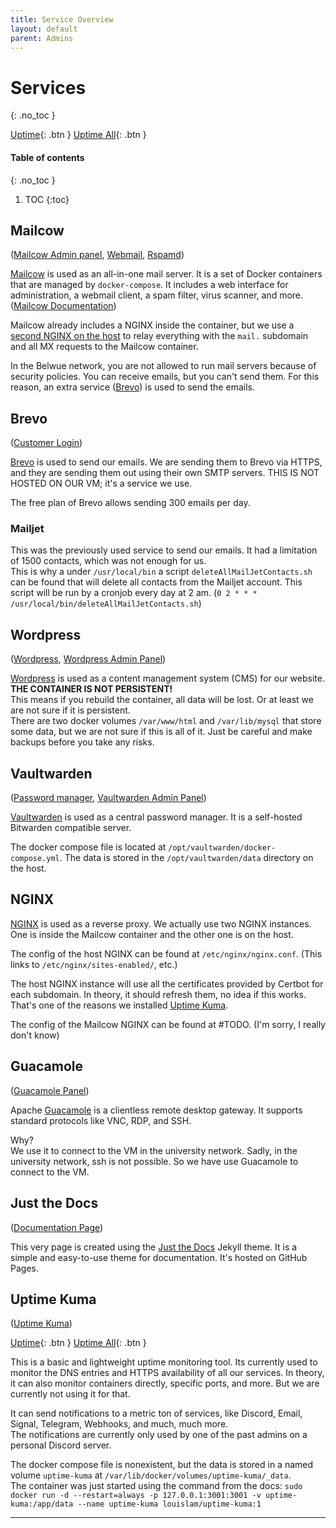 ```yaml
---
title: Service Overview
layout: default
parent: Admins
---
```


# Services
{: .no_toc }

[Uptime]{: .btn }
[Uptime All]{: .btn }

#### Table of contents
{: .no_toc }

1. TOC
{:toc}

## Mailcow
([Mailcow Admin panel], [Webmail], [Rspamd])

[Mailcow] is used as an all-in-one mail server. It is a set of Docker containers that are managed by `docker-compose`. It includes a web interface for administration, a webmail client, a spam filter, virus scanner, and more. ([Mailcow Documentation])

Mailcow already includes a NGINX inside the container, but we use a [second NGINX on the host](#nginx) to relay everything with the `mail.` subdomain and all MX requests to the Mailcow container.

In the Belwue network, you are not allowed to run mail servers because of security policies. You can receive emails, but you can't send them. For this reason, an extra service ([Brevo](#brevo)) is used to send the emails.

## Brevo
([Customer Login])

[Brevo] is used to send our emails. We are sending them to Brevo via HTTPS, and they are sending them out using their own SMTP servers. THIS IS NOT HOSTED ON OUR VM; it's a service we use.

The free plan of Brevo allows sending 300 emails per day.

### Mailjet
This was the previously used service to send our emails. It had a limitation of 1500 contacts, which was not enough for us.\
This is why a under `/usr/local/bin` a script `deleteAllMailJetContacts.sh` can be found that will delete all contacts from the Mailjet account. This script will be run by a cronjob every day at 2 am. (`0 2 * * * /usr/local/bin/deleteAllMailJetContacts.sh`)

## Wordpress
([Wordpress], [Wordpress Admin Panel])

[Wordpress] is used as a content management system (CMS) for our website.\
**THE CONTAINER IS NOT PERSISTENT!**\
This means if you rebuild the container, all data will be lost. Or at least we are not sure if it is persistent.\
There are two docker volumes `/var/www/html` and `/var/lib/mysql` that store some data, but we are not sure if this is all of it. Just be careful and make backups before you take any risks.

## Vaultwarden
([Password manager], [Vaultwarden Admin Panel])

[Vaultwarden] is used as a central password manager. It is a self-hosted Bitwarden compatible server.

The docker compose file is located at `/opt/vaultwarden/docker-compose.yml`. The data is stored in the `/opt/vaultwarden/data` directory on the host.

## NGINX

[NGINX] is used as a reverse proxy. We actually use two NGINX instances. One is inside the Mailcow container and the other one is on the host.

The config of the host NGINX can be found at `/etc/nginx/nginx.conf`. (This links to `/etc/nginx/sites-enabled/`, etc.)

The host NGINX instance will use all the certificates provided by Certbot for each subdomain. In theory, it should refresh them, no idea if this works. That's one of the reasons we installed [Uptime Kuma](#uptime-kuma).

The config of the Mailcow NGINX can be found at #TODO. (I'm sorry, I really don't know)

## Guacamole
([Guacamole Panel])

Apache [Guacamole] is a clientless remote desktop gateway. It supports standard protocols like VNC, RDP, and SSH.

Why?\
We use it to connect to the VM in the university network. Sadly, in the university network, ssh is not possible. So we have use Guacamole to connect to the VM.

## Just the Docs
([Documentation Page])

This very page is created using the [Just the Docs] Jekyll theme. It is a simple and easy-to-use theme for documentation.
It's hosted on GitHub Pages.

## Uptime Kuma
([Uptime Kuma])

[Uptime]{: .btn }
[Uptime All]{: .btn }

This is a basic and lightweight uptime monitoring tool. Its currently used to monitor the DNS entries and HTTPS availability of all our services.
In theory, it can also monitor containers directly, specific ports, and more. But we are currently not using it for that.

It can send notifications to a metric ton of services, like Discord, Email, Signal, Telegram, Webhooks, and much, much more.\
The notifications are currently only used by one of the past admins on a personal Discord server.

The docker compose file is nonexistent, but the data is stored in a named volume `uptime-kuma` at `/var/lib/docker/volumes/uptime-kuma/_data`.\
The container was just started using the command from the docs: `sudo docker run -d --restart=always -p 127.0.0.1:3001:3001 -v uptime-kuma:/app/data --name uptime-kuma louislam/uptime-kuma:1`

----

[Mailcow Admin panel]: https://mail.bfp-racing.de/
[Webmail]: https://mail.bfp-racing.de/SOGo/
[Rspamd]: https://mail.bfp-racing.de/rspamd/
[Mailcow]: https://github.com/mailcow/mailcow-dockerized
[Mailcow Documentation]: https://docs.mailcow.email/

[Brevo]: https://www.brevo.com/
[Customer Login]: https://login.brevo.com/

[Wordpress]: https://www.bfp-racing.de/
[Wordpress Admin Panel]: https://www.bfp-racing.de/wp-admin/

[Password manager]: https://password.bfp-racing.de
[Vaultwarden Admin Panel]: https://password.bfp-racing.de/admin
[Vaultwarden]: https://www.vaultwarden.net/

[NGINX]: https://www.nginx.com/

[Guacamole Panel]: https://remote.bfp-racing.de/guacamole/
[Guacamole]: https://guacamole.apache.org/

[Documentation Page]: /
[Just the Docs]: https://just-the-docs.com/

[Uptime Kuma]: https://uptime.bfp-racing.de/dashboard/
[Uptime]: https://uptime.bfp-racing.de/
[Uptime All]: https://uptime.bfp-racing.de/status/all

